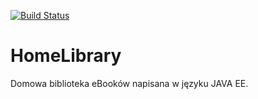 [![Build Status](https://travis-ci.org/wookieJ/home-library.svg?branch=master)](https://travis-ci.org/wookieJ/home-library)

# HomeLibrary
Domowa biblioteka eBooków napisana w języku JAVA EE.
